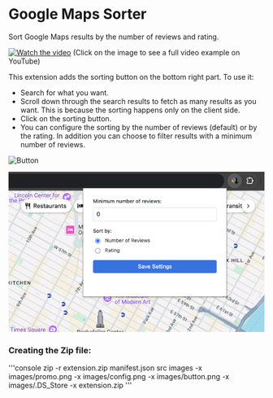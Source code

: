 # Google Maps Sorter
Sort Google Maps results by the number of reviews and rating.

[![Watch the video](images/promo.png)](https://www.youtube.com/watch?v=rFjf9aZvy34)
(Click on the image to see a full video example on YouTube)


This extension adds the sorting button on the bottom right part. To use it:
* Search for what you want.
* Scroll down through the search results to fetch as many results as you want. This is because the sorting happens only on the client side.
* Click on the sorting button.
* You can configure the sorting by the number of reviews (default) or by the rating. In addition you can choose to filter results with a minimum number of reviews.

![Button](images/button.png)

![Config](images/config.png)


### Creating the Zip file:

'''console
zip -r extension.zip manifest.json src images -x images/promo.png -x images/config.png -x images/button.png -x images/.DS_Store -x extension.zip
'''